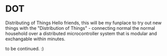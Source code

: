 # DOT
Distributing of Things
Hello friends,
this will be my funplace to try out new things with the "Distribution of Things" - connecting normal the normal household over a distributed microcontroller system that is modular and exchangable within minutes.

to be continued. :)
